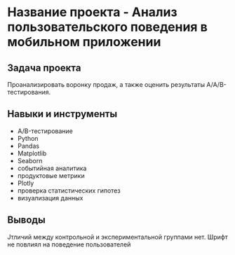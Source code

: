 # Название проекта - Анализ пользовательского поведения в мобильном приложении
## Задача проекта
Проанализировать воронку продаж, а также оценить результаты A/A/B-тестирования.
## Навыки и инструменты
- A/B-тестирование
- Python
- Pandas
- Matplotlib
- Seaborn
- событийная аналитика
- продуктовые метрики
- Plotly
- проверка статистических гипотез
- визуализация данных
## Выводы
Jтличий между контрольной и экспериментальной группами нет. Шрифт не повлиял на поведение пользователей
